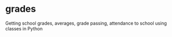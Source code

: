# grades
Getting school grades, averages, grade passing, attendance to school using classes in Python
